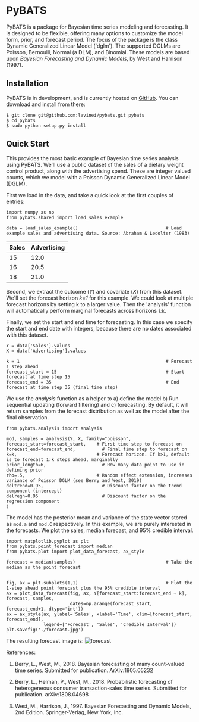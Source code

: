 # PyBATS

PyBATS is a package for Bayesian time series modeling and forecasting. It is designed to be flexible, offering many options to customize the model form, prior, and forecast period. The focus of the package is the class Dynamic Generalized Linear Model ('dglm'). The supported DGLMs are Poisson, Bernoulli, Normal (a DLM), and Binomial. These models are based upon *Bayesian Forecasting and Dynamic Models*, by West and Harrison (1997).

## Installation
PyBATS is in development, and is currently hosted on [GitHub](https://github.com/lavinei/pybats). You can download and install from there:

```
$ git clone git@github.com:lavinei/pybats.git pybats
$ cd pybats
$ sudo python setup.py install
```

## Quick Start
This provides the most basic example of Bayesian time series analysis using PyBATS. We'll use a public dataset of the sales of a dietary weight control product, along with the advertising spend. These are integer valued counts, which we model with a Poisson Dynamic Generalized Linear Model (DGLM).

First we load in the data, and take a quick look at the first couples of entries:
```
import numpy as np
from pybats.shared import load_sales_example

data = load_sales_example()                                 # Load example sales and advertising data. Source: Abraham & Ledolter (1983)
```
| Sales | Advertising |
|-------|-------------|
| 15    | 12.0        |
| 16    | 20.5        |
| 18    | 21.0        |

Second, we extract the outcome (_Y_) and covariate (_X_) from this dataset. We'll set the forecast horizon _k=1_ for this example. We could look at multiple forecast horizons by setting k to a larger value. Then the 'analysis' function will automatically perform marginal forecasts across horizons _1:k_.

Finally, we set the start and end time for forecasting. In this case we specify the start and end date with integers, because there are no dates associated with this dataset.
```
Y = data['Sales'].values
X = data['Advertising'].values

k = 1                                                       # Forecast 1 step ahead
forecast_start = 15                                         # Start forecast at time step 15
forecast_end = 35                                           # End forecast at time step 35 (final time step)
```

We use the _analysis_ function as a helper to a) define the model b) Run sequential updating (forward filtering) and c) forecasting. By default, it will return samples from the forecast distribution as well as the model after the final observation.
```
from pybats.analysis import analysis

mod, samples = analysis(Y, X, family="poisson",
forecast_start=forecast_start,    # First time step to forecast on
forecast_end=forecast_end,          # Final time step to forecast on
k=k,                              # Forecast horizon. If k>1, default is to forecast 1:k steps ahead, marginally
prior_length=6,                     # How many data point to use in defining prior
rho=.5,                           # Random effect extension, increases variance of Poisson DGLM (see Berry and West, 2019)
deltrend=0.95,                      # Discount factor on the trend component (intercept)
delregn=0.95                        # Discount factor on the regression component
)
```

The model has the posterior mean and variance of the state vector stored as ```mod.a``` and ```mod.C``` respectively.  In this example, we are purely interested in the forecasts. We plot the sales, median forecast, and 95\% credible interval.
```
import matplotlib.pyplot as plt
from pybats.point_forecast import median
from pybats.plot import plot_data_forecast, ax_style

forecast = median(samples)                                  # Take the median as the point forecast


fig, ax = plt.subplots(1,1)                                 # Plot the 1-step ahead point forecast plus the 95% credible interval
ax = plot_data_forecast(fig, ax, Y[forecast_start:forecast_end + k], forecast, samples,
                        dates=np.arange(forecast_start, forecast_end+1, dtype='int'))
ax = ax_style(ax, ylabel='Sales', xlabel='Time', xlim=[forecast_start, forecast_end],
              legend=['Forecast', 'Sales', 'Credible Interval'])
plt.savefig('./forecast.jpg')
```

The resulting forecast image is:
![forecast](https://raw.githubusercontent.com/lavinei/pybats/master/examples/forecast.jpg?token=AFB5IUD5IC6S34A4VJM7MT25VYLZQ "1-step Forecasts and Credible Intervals")

References:
1. Berry, L., West, M., 2018. Bayesian forecasting of many count-valued time series. Submitted for publication. ArXiv:1805.05232

2. Berry, L., Helman, P., West, M., 2018. Probabilistic forecasting of heterogeneous consumer transaction-sales time series. Submitted for publication. arXiv:1808.04698

3. West, M., Harrison, J., 1997. Bayesian Forecasting and Dynamic Models, 2nd Edition. Springer-Verlag,
New York, Inc.

